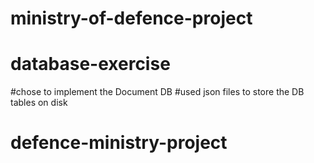 # ministry-of-defence-project
# database-exercise

#chose to implement the Document DB
#used json files to store the DB tables on disk


# defence-ministry-project
